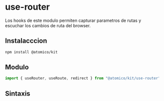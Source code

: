 # use-router

Los hooks de este modulo permiten capturar parametros de rutas y escuchar los cambios de ruta del browser.

## Instalacccion

```bash
npm install @atomico/kit
```

## Modulo

```js
import { useRouter, useRoute, redirect } from "@atomico/kit/use-router";
```

## Sintaxis
